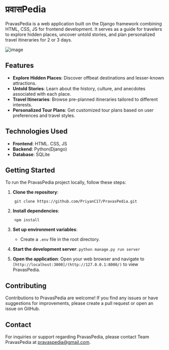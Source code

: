 # प्रवासPedia

PravasPedia is a web application built on the Django framework combining HTML, CSS, JS for frontend development. It serves as a guide for travelers to explore hidden places, uncover untold stories, and plan personalized travel itineraries for 2 or 3 days.

![image](https://github.com/user-attachments/assets/af1c40f1-c518-49ae-b860-60402088ef39)



## Features

- **Explore Hidden Places**: Discover offbeat destinations and lesser-known attractions.
- **Untold Stories**: Learn about the history, culture, and anecdotes associated with each place.
- **Travel Itineraries**: Browse pre-planned itineraries tailored to different interests.
- **Personalized Tour Plans**: Get customized tour plans based on user preferences and travel styles.

## Technologies Used


- **Frontend**: HTML. CSS, JS
- **Backend**: Python(Django)
- **Database**: SQLite


## Getting Started

To run the PravasPedia project locally, follow these steps:

1. **Clone the repository**:
```
    git clone https://github.com/PriyanC17/PravasPedia.git
```
2. **Install dependencies**:
``` cd pravasPedia
    npm install
```
3. **Set up environment variables**:
    - Create a `.env` file in the root directory.

4. **Start the development server**:
    ```python manage.py run server ```
5. **Open the application**:
    Open your web browser and navigate to `[http://localhost:3000]/(http://127.0.0.1:8000/)` to view PravasPedia.

## Contributing
Contributions to PravasPedia are welcome! If you find any issues or have suggestions for improvements, please create a pull request or open an issue on GitHub.

## Contact
For inquiries or support regarding PravasPedia, please contact Team PravasPedia at pravaspedia@gmail.com.

